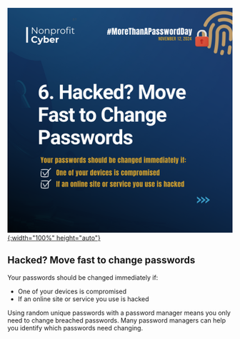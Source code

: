 [![More than a Password Day 2024](/pages/events/featured/guidance_part_6.png){:width="100%" height="auto"}](https://owasp.org/blog/2024/11/12/more-than-a-password-day-2024.html)

## Hacked? Move fast to change passwords

Your passwords should be changed immediately if:

- One of your devices is compromised
- If an online site or service you use is hacked

Using random unique passwords with a password manager means you only need to change breached passwords. Many password managers can help you identify which passwords need changing.
